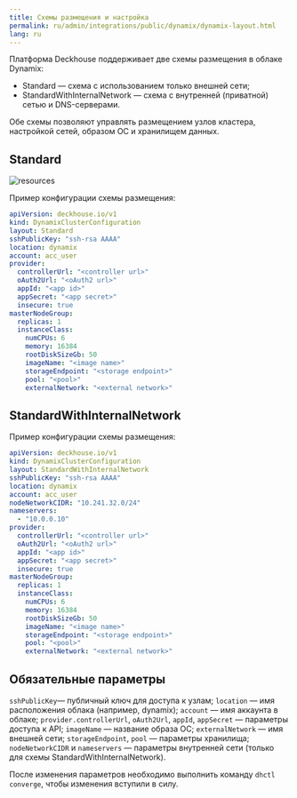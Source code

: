 ```yaml
---
title: Схемы размещения и настройка
permalink: ru/admin/integrations/public/dynamix/dynamix-layout.html
lang: ru
---
```


Платформа Deckhouse поддерживает две схемы размещения в облаке Dynamix:

- Standard — схема с использованием только внешней сети;
- StandardWithInternalNetwork — схема с внутренней (приватной) сетью и DNS-серверами.

Обе схемы позволяют управлять размещением узлов кластера, настройкой сетей, образом ОС и хранилищем данных.

## Standard

![resources](../../../../images/cloud-provider-dynamix/dynamix-standard.png)
<!--- Исходник: https://www.figma.com/design/T3ycFB7P6vZIL359UJAm7g/%D0%98%D0%BA%D0%BE%D0%BD%D0%BA%D0%B8-%D0%B8-%D1%81%D1%85%D0%B5%D0%BC%D1%8B?node-id=995-11150&t=Qb5yyWumzPiTBtfL-0 --->

Пример конфигурации схемы размещения:

```yaml
apiVersion: deckhouse.io/v1
kind: DynamixClusterConfiguration
layout: Standard
sshPublicKey: "ssh-rsa AAAA"
location: dynamix
account: acc_user
provider:
  controllerUrl: "<controller url>"
  oAuth2Url: "<oAuth2 url>"
  appId: "<app id>"
  appSecret: "<app secret>"
  insecure: true
masterNodeGroup:
  replicas: 1
  instanceClass:
    numCPUs: 6
    memory: 16384
    rootDiskSizeGb: 50
    imageName: "<image name>"
    storageEndpoint: "<storage endpoint>"
    pool: "<pool>"
    externalNetwork: "<external network>"
```

## StandardWithInternalNetwork

Пример конфигурации схемы размещения:

```yaml
apiVersion: deckhouse.io/v1
kind: DynamixClusterConfiguration
layout: StandardWithInternalNetwork
sshPublicKey: "ssh-rsa AAAA"
location: dynamix
account: acc_user
nodeNetworkCIDR: "10.241.32.0/24"
nameservers:
  - "10.0.0.10"
provider:
  controllerUrl: "<controller url>"
  oAuth2Url: "<oAuth2 url>"
  appId: "<app id>"
  appSecret: "<app secret>"
  insecure: true
masterNodeGroup:
  replicas: 1
  instanceClass:
    numCPUs: 6
    memory: 16384
    rootDiskSizeGb: 50
    imageName: "<image name>"
    storageEndpoint: "<storage endpoint>"
    pool: "<pool>"
    externalNetwork: "<external network>"
```

## Обязательные параметры

`sshPublicKey`— публичный ключ для доступа к узлам;
`location` — имя расположения облака (например, dynamix);
`account` — имя аккаунта в облаке;
`provider.controllerUrl`, `oAuth2Url`, `appId`, `appSecret` — параметры доступа к API;
`imageName` — название образа ОС;
`externalNetwork` — имя внешней сети;
`storageEndpoint`, `pool` — параметры хранилища;
`nodeNetworkCIDR` и `nameservers` — параметры внутренней сети (только для схемы StandardWithInternalNetwork).

После изменения параметров необходимо выполнить команду `dhctl converge`, чтобы изменения вступили в силу.
